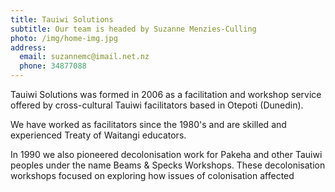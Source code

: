 ```yaml
---
title: Tauiwi Solutions
subtitle: Our team is headed by Suzanne Menzies-Culling
photo: /img/home-img.jpg
address:
  email: suzannemc@imail.net.nz
  phone: 34877088
---
```

Tauiwi Solutions was formed in 2006 as a facilitation and workshop service offered by cross-cultural Tauiwi facilitators based in Otepoti (Dunedin).

We have worked as facilitators since the 1980's and are skilled and experienced Treaty of Waitangi educators.

In 1990 we also pioneered decolonisation work for Pakeha and other Tauiwi peoples under the name Beams & Specks Workshops. These decolonisation workshops focused on exploring how issues of colonisation affected